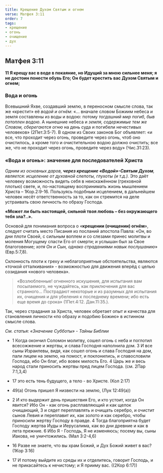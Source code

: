 ```yaml
---
title: Крещение Духом Святым и огнем
verse: Матфея 3:11
order: 7
tags: 
- крещение
- огонь
- очищение
- дух
---
```


## Матфея 3:11

**11 Я крещу вас в воде в покаяние, но Идущий за мною сильнее меня; я не достоин понести обувь Его; Он будет крестить вас Духом Святым и огнем;**

### Вода и огонь

Всевышний Яхве, создавший землю, в переносном смысле слова, так же «крестит» её *водой и огнём*: «… вначале словом Божиим небеса и земля составлены из воды и водою: потому *тогдашний мир погиб, быв потоплен водою*.  А нынешние небеса и *земля, содержимые тем же Словом, сберегаются огню* на день суда и погибели нечестивых человеков» (2Пет.3:5-7). В одном из Своих законов Бог объявляет: «и все, что проходит через огонь, проведите через огонь, чтоб оно очистилось, а кроме того и очистительною водою должно очистить; все же, что не проходит через огонь, проведите через воду» (Чис.31:23). 

### «Вода и огонь»: значение для последователей Христа

*Одним из основных даров, **через крещение «Водой»-Святым Духом**, является: исцеление от духовной слепоты, глухоты (и т.д.).* Это даёт человеку возможность видеть себя  в неискажённом (греховной плотью) свете, и, по-настоящему воспринимать жизнь мышлением Христа – 1Кор.2:9-16. Пользуясь подобным исцелением, в дальнейшем человек несёт ответственность за то, как он стремится на деле устраивать свою личность по образу Господа.

**«Может ли быть настоящей, сильной твоя любовь – без окружающего тебя зла?..».**  

Основой для понимания вопроса о «**крещении (очищении) огнём**», следует считать место Писания из посланий апостола Павла: «Он, во дни плоти Своей, с сильным воплем и со слезами принес молитвы и моления Могущему спасти Его от смерти; и услышан был за Свое благоговение; *хотя Он и Сын, однако страданиями навык послушанию*» (Евр.5:7,8). 

Склонность плоти к греху и неблагоприятные обстоятельства, являются «точкой отталкивания» - возможностью для движения вперёд с целью созидания «нового человека».  

>«Возлюбленные! огненного искушения, для испытания вам посылаемого, не чуждайтесь, как приключения для вас странного… Пострадают некоторые и из разумных для испытания их, очищения и для убеления к последнему времени; ибо есть еще время до срока» (1Пет.4:12. Дан.11:35.). 

Так, через страдания за Христа, человек обретает опыт и качества для становления личности «по образу и подобию Божию» в истинном смысле слова.

*См. статья: «Значение Субботы» - Тайны Библии*

- 1 Когда окончил Соломон молитву, сошел огонь с неба и поглотил всесожжение и жертвы, и слава Господня наполнила дом. 3 И все сыны Израилевы, видя, как сошел огонь и слава Господня на дом, пали лицем на землю, на помост, и поклонились, и славословили Господа, ибо Он благ, ибо вовек милость Его. 4 Царь же и весь народ стали приносить жертвы пред лицем Господа. (см. 2Пар 7:1,3,4)
- 17 это есть тень будущего, а тело - во Христе. (Кол 2:17)

- 49(а) Огонь пришел Я низвести на землю, (Лук 12:49(а))
- 2 И кто выдержит день пришествия Его, и кто устоит, когда Он явится? Ибо Он - как огонь расплавляющий и как щелок очищающий, 3 и сядет переплавлять и очищать серебро, и очистит сынов Левия и переплавит их, как золото и как серебро, чтобы приносили жертву Господу в правде. 4 Тогда благоприятна будет Господу жертва Иуды и Иерусалима, как во дни древние и как в лета прежние. 6 Ибо Я - Господь, Я не изменяюсь; посему вы, сыны Иакова, не уничтожились. (Мал 3:2-4,6)
- 16 Разве не знаете, что вы храм Божий, и Дух Божий живет в вас? (1Кор 3:16)
- 17 И потому выйдите из среды их и отделитесь, говорит Господь, и не прикасайтесь к нечистому; и Я прииму вас. ((2Кор 6:17))